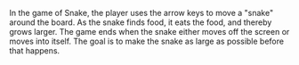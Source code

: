 In the game of Snake, the player uses the arrow keys to move a "snake" around the board. As the snake finds food, it eats the food, and thereby grows larger. The game ends when the snake either moves off the screen or moves into itself. The goal is to make the snake as large as possible before that happens.
